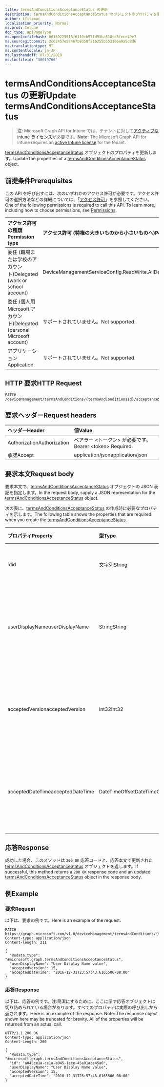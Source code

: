 ```yaml
---
title: termsAndConditionsAcceptanceStatus の更新
description: termsAndConditionsAcceptanceStatus オブジェクトのプロパティを更新します。
author: tfitzmac
localization_priority: Normal
ms.prod: Intune
doc_type: apiPageType
ms.openlocfilehash: 06169225518f6110cb571d53ba818cd8fece49e7
ms.sourcegitcommit: 2c62457e57467b8d50f21b255b553106a9a5d8d6
ms.translationtype: MT
ms.contentlocale: ja-JP
ms.lasthandoff: 07/31/2019
ms.locfileid: "36019766"
---
```

# <a name="update-termsandconditionsacceptancestatus"></a><span data-ttu-id="7d74a-103">termsAndConditionsAcceptanceStatus の更新</span><span class="sxs-lookup"><span data-stu-id="7d74a-103">Update termsAndConditionsAcceptanceStatus</span></span>

> <span data-ttu-id="7d74a-104">**注:** Microsoft Graph API for Intune では、テナントに対して[アクティブな intune ライセンス](https://go.microsoft.com/fwlink/?linkid=839381)が必要です。</span><span class="sxs-lookup"><span data-stu-id="7d74a-104">**Note:** The Microsoft Graph API for Intune requires an [active Intune license](https://go.microsoft.com/fwlink/?linkid=839381) for the tenant.</span></span>

<span data-ttu-id="7d74a-105">[termsAndConditionsAcceptanceStatus](../resources/intune-companyterms-termsandconditionsacceptancestatus.md) オブジェクトのプロパティを更新します。</span><span class="sxs-lookup"><span data-stu-id="7d74a-105">Update the properties of a [termsAndConditionsAcceptanceStatus](../resources/intune-companyterms-termsandconditionsacceptancestatus.md) object.</span></span>

## <a name="prerequisites"></a><span data-ttu-id="7d74a-106">前提条件</span><span class="sxs-lookup"><span data-stu-id="7d74a-106">Prerequisites</span></span>
<span data-ttu-id="7d74a-p101">この API を呼び出すには、次のいずれかのアクセス許可が必要です。アクセス許可の選択方法などの詳細については、「[アクセス許可](/graph/permissions-reference)」を参照してください。</span><span class="sxs-lookup"><span data-stu-id="7d74a-p101">One of the following permissions is required to call this API. To learn more, including how to choose permissions, see [Permissions](/graph/permissions-reference).</span></span>

|<span data-ttu-id="7d74a-109">アクセス許可の種類</span><span class="sxs-lookup"><span data-stu-id="7d74a-109">Permission type</span></span>|<span data-ttu-id="7d74a-110">アクセス許可 (特権の大きいものから小さいものへ)</span><span class="sxs-lookup"><span data-stu-id="7d74a-110">Permissions (from most to least privileged)</span></span>|
|:---|:---|
|<span data-ttu-id="7d74a-111">委任 (職場または学校のアカウント)</span><span class="sxs-lookup"><span data-stu-id="7d74a-111">Delegated (work or school account)</span></span>|<span data-ttu-id="7d74a-112">DeviceManagementServiceConfig.ReadWrite.All</span><span class="sxs-lookup"><span data-stu-id="7d74a-112">DeviceManagementServiceConfig.ReadWrite.All</span></span>|
|<span data-ttu-id="7d74a-113">委任 (個人用 Microsoft アカウント)</span><span class="sxs-lookup"><span data-stu-id="7d74a-113">Delegated (personal Microsoft account)</span></span>|<span data-ttu-id="7d74a-114">サポートされていません。</span><span class="sxs-lookup"><span data-stu-id="7d74a-114">Not supported.</span></span>|
|<span data-ttu-id="7d74a-115">アプリケーション</span><span class="sxs-lookup"><span data-stu-id="7d74a-115">Application</span></span>|<span data-ttu-id="7d74a-116">サポートされていません。</span><span class="sxs-lookup"><span data-stu-id="7d74a-116">Not supported.</span></span>|

## <a name="http-request"></a><span data-ttu-id="7d74a-117">HTTP 要求</span><span class="sxs-lookup"><span data-stu-id="7d74a-117">HTTP Request</span></span>
<!-- {
  "blockType": "ignored"
}
-->
``` http
PATCH /deviceManagement/termsAndConditions/{termsAndConditionsId}/acceptanceStatuses/{termsAndConditionsAcceptanceStatusId}
```

## <a name="request-headers"></a><span data-ttu-id="7d74a-118">要求ヘッダー</span><span class="sxs-lookup"><span data-stu-id="7d74a-118">Request headers</span></span>
|<span data-ttu-id="7d74a-119">ヘッダー</span><span class="sxs-lookup"><span data-stu-id="7d74a-119">Header</span></span>|<span data-ttu-id="7d74a-120">値</span><span class="sxs-lookup"><span data-stu-id="7d74a-120">Value</span></span>|
|:---|:---|
|<span data-ttu-id="7d74a-121">Authorization</span><span class="sxs-lookup"><span data-stu-id="7d74a-121">Authorization</span></span>|<span data-ttu-id="7d74a-122">ベアラー &lt;トークン&gt; が必要です。</span><span class="sxs-lookup"><span data-stu-id="7d74a-122">Bearer &lt;token&gt; Required.</span></span>|
|<span data-ttu-id="7d74a-123">承諾</span><span class="sxs-lookup"><span data-stu-id="7d74a-123">Accept</span></span>|<span data-ttu-id="7d74a-124">application/json</span><span class="sxs-lookup"><span data-stu-id="7d74a-124">application/json</span></span>|

## <a name="request-body"></a><span data-ttu-id="7d74a-125">要求本文</span><span class="sxs-lookup"><span data-stu-id="7d74a-125">Request body</span></span>
<span data-ttu-id="7d74a-126">要求本文で、[termsAndConditionsAcceptanceStatus](../resources/intune-companyterms-termsandconditionsacceptancestatus.md) オブジェクトの JSON 表記を指定します。</span><span class="sxs-lookup"><span data-stu-id="7d74a-126">In the request body, supply a JSON representation for the [termsAndConditionsAcceptanceStatus](../resources/intune-companyterms-termsandconditionsacceptancestatus.md) object.</span></span>

<span data-ttu-id="7d74a-127">次の表に、[termsAndConditionsAcceptanceStatus](../resources/intune-companyterms-termsandconditionsacceptancestatus.md) の作成時に必要なプロパティを示します。</span><span class="sxs-lookup"><span data-stu-id="7d74a-127">The following table shows the properties that are required when you create the [termsAndConditionsAcceptanceStatus](../resources/intune-companyterms-termsandconditionsacceptancestatus.md).</span></span>

|<span data-ttu-id="7d74a-128">プロパティ</span><span class="sxs-lookup"><span data-stu-id="7d74a-128">Property</span></span>|<span data-ttu-id="7d74a-129">型</span><span class="sxs-lookup"><span data-stu-id="7d74a-129">Type</span></span>|<span data-ttu-id="7d74a-130">説明</span><span class="sxs-lookup"><span data-stu-id="7d74a-130">Description</span></span>|
|:---|:---|:---|
|<span data-ttu-id="7d74a-131">id</span><span class="sxs-lookup"><span data-stu-id="7d74a-131">id</span></span>|<span data-ttu-id="7d74a-132">文字列</span><span class="sxs-lookup"><span data-stu-id="7d74a-132">String</span></span>|<span data-ttu-id="7d74a-133">エンティティの一意識別子。</span><span class="sxs-lookup"><span data-stu-id="7d74a-133">Unique identifier of the entity.</span></span>|
|<span data-ttu-id="7d74a-134">userDisplayName</span><span class="sxs-lookup"><span data-stu-id="7d74a-134">userDisplayName</span></span>|<span data-ttu-id="7d74a-135">String</span><span class="sxs-lookup"><span data-stu-id="7d74a-135">String</span></span>|<span data-ttu-id="7d74a-136">エンティティによって承諾が示されているユーザーの表示名。</span><span class="sxs-lookup"><span data-stu-id="7d74a-136">Display name of the user whose acceptance the entity represents.</span></span>|
|<span data-ttu-id="7d74a-137">acceptedVersion</span><span class="sxs-lookup"><span data-stu-id="7d74a-137">acceptedVersion</span></span>|<span data-ttu-id="7d74a-138">Int32</span><span class="sxs-lookup"><span data-stu-id="7d74a-138">Int32</span></span>|<span data-ttu-id="7d74a-139">ユーザーによって承諾された使用条件の最新バージョン番号。</span><span class="sxs-lookup"><span data-stu-id="7d74a-139">Most recent version number of the T&C accepted by the user.</span></span>|
|<span data-ttu-id="7d74a-140">acceptedDateTime</span><span class="sxs-lookup"><span data-stu-id="7d74a-140">acceptedDateTime</span></span>|<span data-ttu-id="7d74a-141">DateTimeOffset</span><span class="sxs-lookup"><span data-stu-id="7d74a-141">DateTimeOffset</span></span>|<span data-ttu-id="7d74a-142">最後にユーザーによって使用条件が承諾された DateTime。</span><span class="sxs-lookup"><span data-stu-id="7d74a-142">DateTime when the terms were last accepted by the user.</span></span>|



## <a name="response"></a><span data-ttu-id="7d74a-143">応答</span><span class="sxs-lookup"><span data-stu-id="7d74a-143">Response</span></span>
<span data-ttu-id="7d74a-144">成功した場合、このメソッドは `200 OK` 応答コードと、応答本文で更新された [termsAndConditionsAcceptanceStatus](../resources/intune-companyterms-termsandconditionsacceptancestatus.md) オブジェクトを返します。</span><span class="sxs-lookup"><span data-stu-id="7d74a-144">If successful, this method returns a `200 OK` response code and an updated [termsAndConditionsAcceptanceStatus](../resources/intune-companyterms-termsandconditionsacceptancestatus.md) object in the response body.</span></span>

## <a name="example"></a><span data-ttu-id="7d74a-145">例</span><span class="sxs-lookup"><span data-stu-id="7d74a-145">Example</span></span>

### <a name="request"></a><span data-ttu-id="7d74a-146">要求</span><span class="sxs-lookup"><span data-stu-id="7d74a-146">Request</span></span>
<span data-ttu-id="7d74a-147">以下は、要求の例です。</span><span class="sxs-lookup"><span data-stu-id="7d74a-147">Here is an example of the request.</span></span>
``` http
PATCH https://graph.microsoft.com/v1.0/deviceManagement/termsAndConditions/{termsAndConditionsId}/acceptanceStatuses/{termsAndConditionsAcceptanceStatusId}
Content-type: application/json
Content-length: 211

{
  "@odata.type": "#microsoft.graph.termsAndConditionsAcceptanceStatus",
  "userDisplayName": "User Display Name value",
  "acceptedVersion": 15,
  "acceptedDateTime": "2016-12-31T23:57:43.6165506-08:00"
}
```

### <a name="response"></a><span data-ttu-id="7d74a-148">応答</span><span class="sxs-lookup"><span data-stu-id="7d74a-148">Response</span></span>
<span data-ttu-id="7d74a-p102">以下は、応答の例です。注:簡潔にするために、ここに示す応答オブジェクトは切り詰められている場合があります。すべてのプロパティは実際の呼び出しから返されます。</span><span class="sxs-lookup"><span data-stu-id="7d74a-p102">Here is an example of the response. Note: The response object shown here may be truncated for brevity. All of the properties will be returned from an actual call.</span></span>
``` http
HTTP/1.1 200 OK
Content-Type: application/json
Content-Length: 260

{
  "@odata.type": "#microsoft.graph.termsAndConditionsAcceptanceStatus",
  "id": "a045ce1a-ce1a-a045-1ace-45a01ace45a0",
  "userDisplayName": "User Display Name value",
  "acceptedVersion": 15,
  "acceptedDateTime": "2016-12-31T23:57:43.6165506-08:00"
}
```



